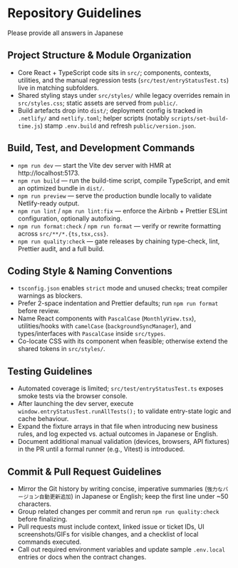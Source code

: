 # Repository Guidelines

Please provide all answers in Japanese

## Project Structure & Module Organization

- Core React + TypeScript code sits in `src/`; components, contexts, utilities, and the manual regression tests (`src/test/entryStatusTest.ts`) live in matching subfolders.
- Shared styling stays under `src/styles/` while legacy overrides remain in `src/styles.css`; static assets are served from `public/`.
- Build artefacts drop into `dist/`; deployment config is tracked in `.netlify/` and `netlify.toml`; helper scripts (notably `scripts/set-build-time.js`) stamp `.env.build` and refresh `public/version.json`.

## Build, Test, and Development Commands

- `npm run dev` — start the Vite dev server with HMR at http://localhost:5173.
- `npm run build` — run the build-time script, compile TypeScript, and emit an optimized bundle in `dist/`.
- `npm run preview` — serve the production bundle locally to validate Netlify-ready output.
- `npm run lint` / `npm run lint:fix` — enforce the Airbnb + Prettier ESLint configuration, optionally autofixing.
- `npm run format:check` / `npm run format` — verify or rewrite formatting across `src/**/*.{ts,tsx,css}`.
- `npm run quality:check` — gate releases by chaining type-check, lint, Prettier audit, and a full build.

## Coding Style & Naming Conventions

- `tsconfig.json` enables `strict` mode and unused checks; treat compiler warnings as blockers.
- Prefer 2-space indentation and Prettier defaults; run `npm run format` before review.
- Name React components with `PascalCase` (`MonthlyView.tsx`), utilities/hooks with `camelCase` (`backgroundSyncManager`), and types/interfaces with `PascalCase` inside `src/types`.
- Co-locate CSS with its component when feasible; otherwise extend the shared tokens in `src/styles/`.

## Testing Guidelines

- Automated coverage is limited; `src/test/entryStatusTest.ts` exposes smoke tests via the browser console.
- After launching the dev server, execute `window.entryStatusTest.runAllTests();` to validate entry-state logic and cache behaviour.
- Expand the fixture arrays in that file when introducing new business rules, and log expected vs. actual outcomes in Japanese or English.
- Document additional manual validation (devices, browsers, API fixtures) in the PR until a formal runner (e.g., Vitest) is introduced.

## Commit & Pull Request Guidelines

- Mirror the Git history by writing concise, imperative summaries (`強力なバージョン自動更新追加`) in Japanese or English; keep the first line under ~50 characters.
- Group related changes per commit and rerun `npm run quality:check` before finalizing.
- Pull requests must include context, linked issue or ticket IDs, UI screenshots/GIFs for visible changes, and a checklist of local commands executed.
- Call out required environment variables and update sample `.env.local` entries or docs when the contract changes.
